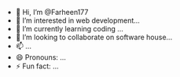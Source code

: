 - 👋 Hi, I’m @Farheen177
- 👀 I’m interested in web development...
- 🌱 I’m currently learning coding  ...
- 💞️ I’m looking to collaborate on software house...
- 📫  ...
- 😄 Pronouns: ...
- ⚡ Fun fact: ...

<!---
Farheen177/Farheen177 is a ✨ special ✨ repository because its `README.md` (this file) appears on your GitHub profile.
You can click the Preview link to take a look at your changes.
--->
